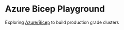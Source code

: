 # Azure Bicep Playground
Exploring [Azure/Bicep](https://docs.microsoft.com/en-us/azure/azure-resource-manager/bicep/) to build production grade clusters
